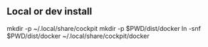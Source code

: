 ## Local or dev install

mkdir -p ~/.local/share/cockpit
mkdir -p $PWD/dist/docker
ln -snf $PWD/dist/docker ~/.local/share/cockpit/docker